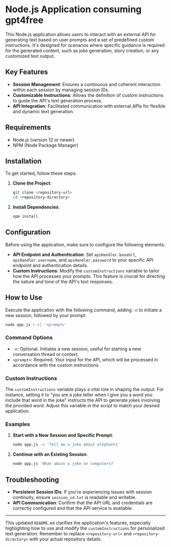 
# Node.js Application consuming gpt4free

This Node.js application allows users to interact with an external API for generating text based on user prompts and a set of predefined custom instructions. It's designed for scenarios where specific guidance is required for the generated content, such as joke generation, story creation, or any customized text output.

## Key Features

- **Session Management**: Ensures a continuous and coherent interaction within each session by managing session IDs.
- **Customizable Instructions**: Allows the definition of custom instructions to guide the API's text generation process.
- **API Integration**: Facilitated communication with external APIs for flexible and dynamic text generation.

## Requirements

- Node.js (version 12 or newer)
- NPM (Node Package Manager)

## Installation

To get started, follow these steps:

1. **Clone the Project**:

   ```bash
   git clone <repository-url>
   cd <repository-directory>
   ```

2. **Install Dependencies**:

   ```bash
   npm install
   ```

## Configuration

Before using the application, make sure to configure the following elements:

- **API Endpoint and Authentication**: Set `apiHandler.baseUrl`, `apiHandler.username`, and `apiHandler.password` to your specific API endpoint and authentication details.
- **Custom Instructions**: Modify the `customInstructions` variable to tailor how the API processes your prompts. This feature is crucial for directing the nature and tone of the API's text responses.

## How to Use

Execute the application with the following command, adding `-n` to initiate a new session, followed by your prompt:

```bash
node app.js [-n] '<prompt>'
```

### Command Options

- `-n`: Optional. Initiates a new session, useful for starting a new conversation thread or context.
- `<prompt>`: Required. Your input for the API, which will be processed in accordance with the custom instructions.

### Custom Instructions

The `customInstructions` variable plays a vital role in shaping the output. For instance, setting it to "you are a joke teller when I give you a word you include that word in the joke" instructs the API to generate jokes involving the provided word. Adjust this variable in the script to match your desired application.

### Examples

1. **Start with a New Session and Specific Prompt**:

   ```bash
   node app.js -n 'Tell me a joke about elephants'
   ```

2. **Continue with an Existing Session**:

   ```bash
   node app.js 'What about a joke on computers?'
   ```

## Troubleshooting

- **Persistent Session IDs**: If you're experiencing issues with session continuity, ensure `session_id.txt` is readable and writable.
- **API Communication**: Confirm that the API URL and credentials are correctly configured and that the API service is available.

---

This updated `README.md` clarifies the application's features, especially highlighting how to use and modify the `customInstructions` for personalized text generation. Remember to replace `<repository-url>` and `<repository-directory>` with your actual repository details.
